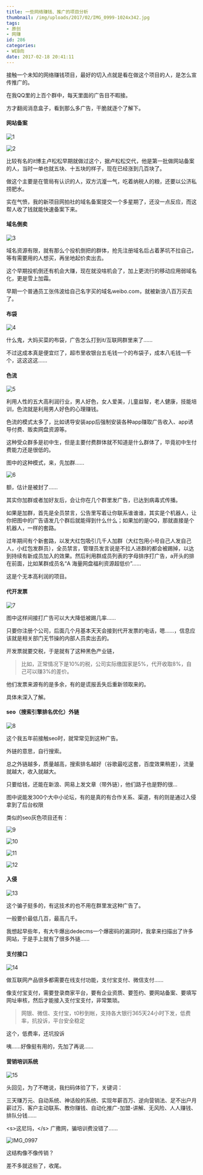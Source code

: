 ```yaml
---
title: 一些网络赚钱、推广的项目分析
thumbnail: /img/uploads/2017/02/IMG_0999-1024x342.jpg
tags:
- 原创
- 网赚
id: 286
categories:
- WEB向
date: 2017-02-18 20:41:11
---
```


接触一个未知的网络赚钱项目，最好的切入点就是看在做这个项目的人，是怎么宣传推广的。

在我QQ里的上百个群中，每天里面的广告目不暇接。

方才翻阅消息盒子，看到那么多广告，干脆就逐个了解下。

#### 网站备案

![1](/img/uploads/2017/02/1.png)

![2](/img/uploads/2017/02/2.png)

比较有名的it博主卢松松早期就做过这个，据卢松松交代，他是第一批做网站备案的人，当时一单也就五块、十五块的样子，现在已经涨到几百块了。

做这个主要是在管局有认识的人，双方沆瀣一气，吃着纳税人的粮，还要以公济私捞肥水。

实在气愤，我的新项目网拍社的域名备案提交一个多星期了，还没一点反应，而这帮人收了钱就能快速备案下来。

#### 域名倒卖

![3](/img/uploads/2017/02/3.png)

域名资源有限，就有那么个投机倒把的群体，抢先注册域名后占着茅坑不拉自己，等有需要用的人想买，再坐地起价卖出去。

这个早期投机倒还有机会大赚，现在就没啥机会了，加上更流行的移动应用弱域名化，更是雪上加霜。

早期一个普通员工张伟波给自己名字买的域名weibo.com，就被新浪八百万买去了。

#### 布袋

![4](/img/uploads/2017/02/4.png)

什么鬼，大妈买菜的布袋，广告怎么打到it/互联网群里来了……

不过这成本真是便宜烂了，超市里收银台五毛钱一个的布袋子，成本八毛钱一千个，这这这这……

#### 色流

![5](/img/uploads/2017/02/5.png)

利用人性的五大高利润行业，男人好色，女人爱美，儿童益智，老人健康，技能培训，色流就是利用男人好色的心理赚钱。

色流的模式太多了，比如诱导安装app后强制安装各种app赚取广告收入、app诱导付费、贩卖网盘资源等。

这种受众群多是初中生，但是主要付费群体就不知道是什么群体了，毕竟初中生付费能力还是很低的。

图中的这种模式，来，先加群……

![6](/img/uploads/2017/02/6.png)

额，估计是被封了……

其实你加群或者加好友后，会让你在几个群里发广告，已达到病毒式传播。

如果是加群，首先是全员禁言，公告里写着让你联系谁谁谁，其实是个机器人，让你把图中的广告语发几个群后就能得到什么什么；如果加的是QQ，那就直接是个机器人，一样的套路。

过年期间有个新套路，以发大红包吸引几千人加群（大红包用小号自己人发自己人，小红包发群员），全员禁言，管理员发言说是不拉人进群的都会被踢掉，以达到持续有新成员加入的效果。然后利用群成员列表的字母排序打广告，a开头的排在前面，比如某群成员名“A 海量网盘福利资源超低价”……

这是个无本高利润的项目。

#### 代开发票

![7](/img/uploads/2017/02/7.png)

图中这样间接打广告可以大大降低被踢几率……

只要你注册个公司，后面几个月基本天天会接到代开发票的电话，嗯……，信息应该就是相关部门无节操的内部人员卖出去的。

开发票就要交税，于是就有了这种黑色产业链，

> 比如，正常情况下是10%的税，公司实际缴国家是5%，代开收取8%，自己可以赚3%的差价。

 他们发票来源有的是多余，有的是谎报丢失后重新领取来的。

具体未深入了解。

#### seo（搜索引擎排名优化）外链

![8](/img/uploads/2017/02/8.png)

这个我五年前接触seo时，就常常见到这种广告。

外链的意思，自行搜索。

总之外链越多，质量越高，搜索排名越好（谷歌最吃这套，百度效果稍差），流量就越大，收入就越大。

只要给钱，还能在新浪、网易上发文章（带外链），他们路子也是野的很…

图中说能发300个大中小论坛，有的是真的有合作关系、渠道，有的则是通过入侵拿到了后台权限

类似的seo灰色项目还有：

![9](/img/uploads/2017/02/9.png)

![10](/img/uploads/2017/02/10.png)

![11](/img/uploads/2017/02/11.png)

![12](/img/uploads/2017/02/12.png)

#### 入侵

![13](/img/uploads/2017/02/13.png)

这个骗子挺多的，有这技术的也不用在群里发这种广告了。

一般要价最低几百，最高几千。

我想起早些年，有大牛爆出dedecms一个爆密码的漏洞时，我拿来扫描出了许多网站，于是手上就有了很多外链……

#### 支付接口

![14](/img/uploads/2017/02/14.png)

做互联网产品很多都需要在线支付功能，支付宝支付、微信支付……

像支付宝支付，需要登录商家平台，要有企业资质、要签约、要网站备案、要填写网址审核，然后才能接入支付宝支付，非常繁琐。

> 网银、微信、支付宝，t0秒到帐，支持各大银行365天24小时下发，低费率，抗投诉，平台安全稳定

这个，低费率，还坑投诉

咦……好像挺有用的，先加了再说……

#### 营销培训系统

![15](/img/uploads/2017/02/15.png)

头回见，为了不瞎说，我扫码体验了下，关键词：

三天赚万元、自动系统、神话般的系统、实现年薪百万、逆向营销法、足不出户月薪过万、客户主动联系、教你赚钱、自动化推广-加盟-讲解、无风险、人人赚钱、排队分钱……

&lt;s&gt;这尼玛，&lt;/s&gt; 广撒网，骗培训费没错了……

![IMG\_0997](/img/uploads/2017/02/IMG_0997.jpg)

这结构像不像传销？

 

差不多就这些了，收尾。

